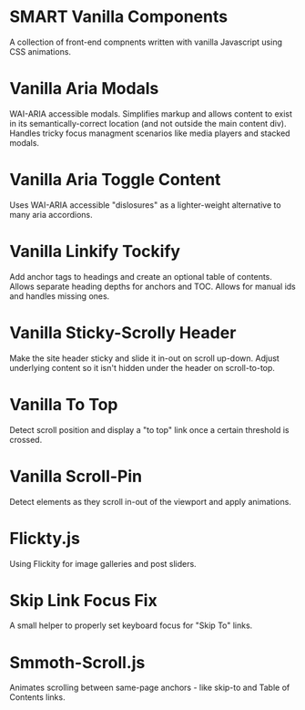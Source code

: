 # SMART Vanilla Components

A collection of front-end compnents written with vanilla Javascript using CSS animations. 

# Vanilla Aria Modals

WAI-ARIA accessible modals. Simplifies markup and allows content to exist in its semantically-correct location (and not outside the main content div). Handles tricky focus managment scenarios like media players and stacked modals.

# Vanilla Aria Toggle Content

Uses WAI-ARIA accessible "dislosures" as a lighter-weight alternative to many aria accordions.

# Vanilla Linkify Tockify

Add anchor tags to headings and create an optional table of contents. Allows separate heading depths for anchors and TOC. Allows for manual ids and handles missing ones.

# Vanilla Sticky-Scrolly Header

Make the site header sticky and slide it in-out on scroll up-down. Adjust underlying content so it isn't hidden under the header on scroll-to-top.

# Vanilla To Top

Detect scroll position and display a "to top" link once a certain threshold is crossed.

# Vanilla Scroll-Pin

Detect elements as they scroll in-out of the viewport and apply animations.

# Flickty.js

Using Flickity for image galleries and post sliders.

# Skip Link Focus Fix 

A small helper to properly set keyboard focus for "Skip To" links. 

# Smmoth-Scroll.js

Animates scrolling between same-page anchors - like skip-to and Table of Contents links. 
